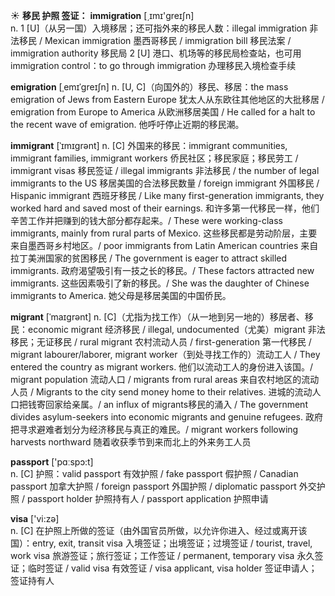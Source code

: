 ☀ <span class="category">**移民 护照 签证：**</span>
<span class="vocabulary">**immigration**</span> [͵ɪmɪ'ɡreɪʃn]  
<span class="definition">n. 1 [U]（从另一国）入境移居；还可指外来的移民人数：</span>illegal immigration 非法移民 / Mexican immigration 墨西哥移民 / immigration bill 移民法案 / immigration authority 移民局 <span class="definition">2 [U] 港口、机场等的移民局检查站，也可用immigration control：</span>to go through immigration 办理移民入境检查手续
           
<span class="vocabulary">**emigration**</span> [ˌemɪˈgreɪʃn]
<span class="definition">n. [U, C]（向国外的）移民、移居：</span>the mass emigration of Jews from Eastern Europe 犹太人从东欧往其他地区的大批移居 / emigration from Europe to America 从欧洲移居美国 / He called for a halt to the recent wave of emigration. 他呼吁停止近期的移民潮。
           
<span class="vocabulary">**immigrant**</span> [ˈɪmɪgrənt]
<span class="definition">n. [C] 外国来的移民：</span>immigrant communities, immigrant families, immigrant workers 侨民社区；移民家庭；移民劳工 / immigrant visas 移民签证 / illegal immigrants 非法移民 / the number of legal immigrants to the US 移居美国的合法移民数量 / foreign immigrant 外国移民 / Hispanic immigrant 西班牙移民 / Like many first-generation immigrants, they worked hard and saved most of their earnings. 和许多第一代移民一样，他们辛苦工作并把赚到的钱大部分都存起来。/ These were working-class immigrants, mainly from rural parts of Mexico. 这些移民都是劳动阶层，主要来自墨西哥乡村地区。/ poor immigrants from Latin American countries 来自拉丁美洲国家的贫困移民 / The government is eager to attract skilled immigrants. 政府渴望吸引有一技之长的移民。/ These factors attracted new immigrants. 这些因素吸引了新的移民。/ She was the daughter of Chinese immigrants to America. 她父母是移居美国的中国侨民。
           
<span class="vocabulary">**migrant**</span> [ˈmaɪgrənt]
<span class="definition">n. [C]（尤指为找工作）（从一地到另一地的）移居者、移民：</span>economic migrant 经济移民 / illegal, undocumented（尤美）migrant 非法移民；无证移民 / rural migrant 农村流动人员 / first-generation 第一代移民 / migrant labourer/laborer, migrant worker（到处寻找工作的）流动工人 / They entered the country as migrant workers. 他们以流动工人的身份进入该国。/ migrant population 流动人口 / migrants from rural areas 来自农村地区的流动人员 / Migrants to the city send money home to their relatives. 进城的流动人口把钱寄回家给亲属。/ an influx of migrants移民的涌入 / The government divides asylum-seekers into economic migrants and genuine refugees. 政府把寻求避难者划分为经济移民与真正的难民。/ migrant workers following harvests northward 随着收获季节到来而北上的外来务工人员
           
<span class="vocabulary">**passport**</span> ['pɑːspɔ:t]  
<span class="definition">n. [C] 护照：</span>valid passport 有效护照 / fake passport 假护照 / Canadian passport 加拿大护照 / foreign passport 外国护照 / diplomatic passport 外交护照 / passport holder 护照持有人 / passport application 护照申请 

<span class="vocabulary">**visa**</span> ['vi:zə]  
<span class="definition">n. [C] 在护照上所做的签证（由外国官员所做，以允许你进入、经过或离开该国）：</span>entry, exit, transit visa 入境签证；出境签证；过境签证 / tourist, travel, work visa 旅游签证；旅行签证；工作签证 / permanent, temporary visa 永久签证；临时签证 / valid visa 有效签证 / visa applicant, visa holder 签证申请人；签证持有人

